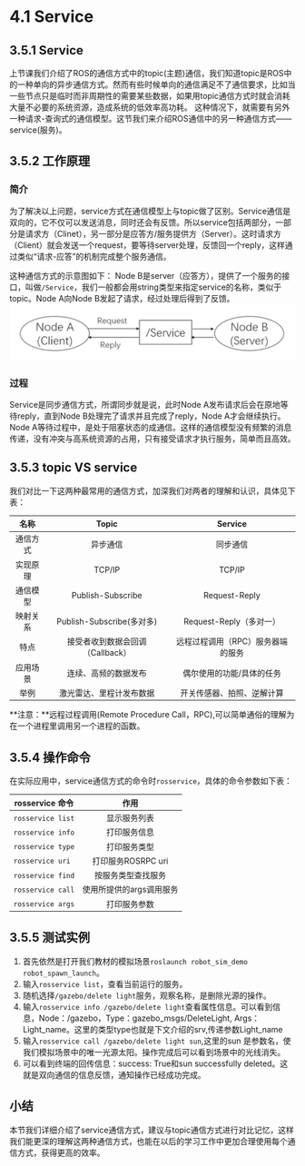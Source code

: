 # 4.1 Service 

## 3.5.1 Service
上节课我们介绍了ROS的通信方式中的topic(主题)通信，我们知道topic是ROS中的一种单向的异步通信方式。然而有些时候单向的通信满足不了通信要求，比如当一些节点只是临时而非周期性的需要某些数据，如果用topic通信方式时就会消耗大量不必要的系统资源，造成系统的低效率高功耗。
这种情况下，就需要有另外一种请求-查询式的通信模型。这节我们来介绍ROS通信中的另一种通信方式——service(服务)。
## 3.5.2 工作原理
### 简介

为了解决以上问题，service方式在通信模型上与topic做了区别。Service通信是双向的，它不仅可以发送消息，同时还会有反馈。所以service包括两部分，一部分是请求方（Clinet），另一部分是应答方/服务提供方（Server）。这时请求方（Client）就会发送一个request，要等待server处理，反馈回一个reply，这样通过类似“请求-应答”的机制完成整个服务通信。

这种通信方式的示意图如下：
Node B是server（应答方），提供了一个服务的接口，叫做`/Service`，我们一般都会用string类型来指定service的名称，类似于topic。Node A向Node B发起了请求，经过处理后得到了反馈。
![](/pics/service_structure.png)

### 过程
Service是同步通信方式，所谓同步就是说，此时Node A发布请求后会在原地等待reply，直到Node B处理完了请求并且完成了reply，Node A才会继续执行。Node A等待过程中，是处于阻塞状态的成通信。这样的通信模型没有频繁的消息传递，没有冲突与高系统资源的占用，只有接受请求才执行服务，简单而且高效。

## 3.5.3 topic VS service
我们对比一下这两种最常用的通信方式，加深我们对两者的理解和认识，具体见下表：

|   名称     | Topic | Service|
| :------: | :------:  |:------: |
| 通信方式  |  异步通信 |同步通信|
| 实现原理  |  TCP/IP  |TCP/IP| 
| 通信模型  |  Publish-Subscribe |Request-Reply   |
| 映射关系  |  Publish-Subscribe(多对多)|Request-Reply（多对一）|
|特点    |  接受者收到数据会回调（Callback）  |远程过程调用（RPC）服务器端的服务|
|应用场景   | 连续、高频的数据发布 |偶尔使用的功能/具体的任务|
|举例|激光雷达、里程计发布数据  |开关传感器、拍照、逆解计算|

**注意：**远程过程调用(Remote Procedure Call，RPC),可以简单通俗的理解为在一个进程里调用另一个进程的函数。


## 3.5.4 操作命令

在实际应用中，service通信方式的命令时`rosservice`，具体的命令参数如下表：


|    rosservice 命令    | 作用 |
| :------:   | :------:           |
| `rosservice list`  |   显示服务列表 |
| `rosservice info`   |  打印服务信息  |
| `rosservice type`   |  打印服务类型 |
| `rosservice uri `    |  打印服务ROSRPC uri|
| `rosservice find`     |  按服务类型查找服务  |
|`rosservice call`    |  使用所提供的args调用服务 |
|`rosservice args` |  打印服务参数  |

## 3.5.5 测试实例
1. 首先依然是打开我们教材的模拟场景`roslaunch robot_sim_demo robot_spawn_launch`。
2. 输入`rosservice list`，查看当前运行的服务。
3. 随机选择`/gazebo/delete light`服务，观察名称，是删除光源的操作。
4. 输入`rosservice info /gazebo/delete light`查看属性信息。可以看到信息，Node：/gazebo，Type：gazebo_msgs/DeleteLight, Args：Light_name。这里的类型type也就是下文介绍的srv,传递参数Light_name
5. 输入`rosservice call /gazebo/delete light sun`,这里的sun 是参数名，使我们模拟场景中的唯一光源太阳。操作完成后可以看到场景中的光线消失。
6. 可以看到终端的回传信息：success: True和sun successfully deleted。这就是双向通信的信息反馈，通知操作已经成功完成。
    
## 小结
本节我们详细介绍了service通信方式，建议与topic通信方式进行对比记忆，这样我们能更深的理解这两种通信方式，也能在以后的学习工作中更加合理使用每个通信方式，获得更高的效率。


